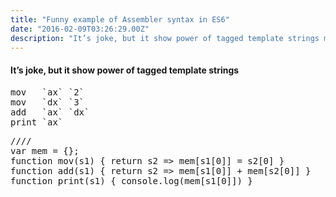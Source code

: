 ```yaml
---
title: "Funny example of Assembler syntax in ES6"
date: "2016-02-09T03:26:29.00Z"
description: "It’s joke, but it show power of tagged template strings mov   `ax` `2` mov   `dx` `3` add   `ax` `dx` print `ax`  //// var mem ="
---
```


<h4>It’s joke, but it show power of tagged template strings</h4>
<pre>mov   `ax` `2`<br>mov   `dx` `3`<br>add   `ax` `dx`<br>print `ax`</pre>
<pre>////<br>var mem = {};<br>function mov(s1) { return s2 =&gt; mem[s1[0]] = s2[0] }<br>function add(s1) { return s2 =&gt; mem[s1[0]] + mem[s2[0]] }<br>function print(s1) { console.log(mem[s1[0]]) }</pre>


